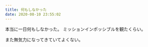 ```yaml
---
title: 何もしなかった
date: 2020-08-10 23:55:02
---
```


本当に一日何もしなかった。
ミッションインポッシブルを観たくらい。

また無気力になってきていてよくない。
